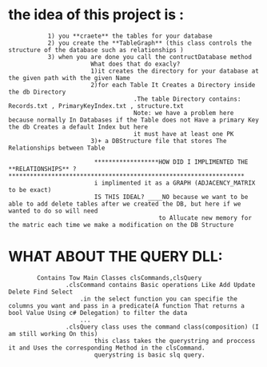 # the idea of this project is :  
               1) you **craete** the tables for your database   
               2) you create the **TableGraph** (this class controls the structure of the database such as relationships )   
               3) when you are done you call the contructDatabase method  
                           What does that do exacly?  
                           1)it creates the directory for your database at the given path with the given Name  
                           2)for each Table It Creates a Directory inside the db Directory  
                                       .The table Directory contains: Records.txt , PrimaryKeyIndex.txt , structure.txt  
                                       Note: we have a problem here because normally In Databases if the Table does not Have a primary Key the db Creates a default Index but here  
                                       it must have at least one PK  
                           3)+ a DBStructure file that stores The Relationships between Table  

                            ******************HOW DID I IMPLIMENTED THE **RELATIONSHIPS** ?******************************************************************
                            i implimented it as a GRAPH (ADJACENCY_MATRIX to be exact)
                            IS THIS IDEAL? ____NO because we want to be able to add delete tables after we created the DB, but here if we wanted to do so will need 
                                              to Allucate new memory for the matric each time we make a modification on the DB Structure

# WHAT ABOUT THE QUERY DLL:  
            Contains Tow Main Classes clsCommands,clsQuery  
                    .clsCommand contains Basic operations Like Add Update Delete Find Select  
                        .in the select function you can specifie the columns you want and pass in a predicate(A function That returns a bool Value Using c# Delegation) to filter the data  
                        ...  
                    .clsQuery class uses the command class(composition) (I am still working On this)  
                            this class takes the querystring and proccess it and Uses the corresponding Method in the clsCommand.  
                            querystring is basic slq query.  

                            
